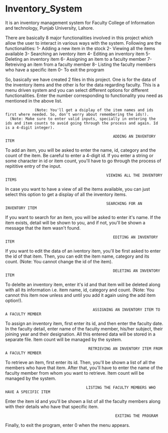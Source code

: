 # Inventory_System
 
It is an inventory management system for Faculty College of Information and technology, Punjab University, Lahore.

There are basically 8 major functionalities involved in this project which allow the user to interact in various ways with the system.
Following are the functionalities:
1- Adding a new item in the stock
2- Viewing all the items available
3- Searching an iventory item
4- Editing an inventory item
5- Deleting an inventory item
6- Assigning an item to a faculty member
7- Retreiving an item from a faculty member
8- Listing the faculty members who have a specific item
0- To exit the program

So, basically we have created 2 files in this project. One is for the data of the inventory items and the other is for the data regarding faculty.
This is a menu driven system and you can select different options for different functionalities. Enter the number corresponding to functionality you need as mentioned in the above list.

                 (Note: You'll get a dsiplay of the item names and ids first where needed. So, don't worry about remembering the ids!).
      (Note: Make sure to enter valid inputs, specially in entering the ids and item counts to avoid going through the process and again. Id is a 4-digit integer).

                                                    ADDING AN INVENTORY ITEM
To add an item, you will be asked to enter the name, id, category and the count of the item. Be careful to enter a 4-digit id. If you enter a string or some character in id or item count, you'll have to go through the process of repititive entry of the input. 

                                                 VIEWING ALL THE INVENTORY ITEMS
In case you want to have a view of all the items available, you can just select this option to get a display of all the inventory items.

                                                 SEARCHING FOR AN INVENTORY ITEM
If you want to search for an item, you will be asked to enter it's name. If the item exists, detail will be shown to you, and if not, you'll be shown a message that the item wasn't found.

                                                    EDITING AN INVENTORY ITEM
If you want to edit the data of an iventory item, you'll be first asked to enter the id of that item. Then, you can edit the item name, category and its count. (Note: You cannot change the id of the item).

                                                    DELETING AN INVENTORY ITEM
To delelte an inventory item, enter it's id and that item will be deleted along with all its information i.e. item name, id, category and count. (Note: You cannot this item now unless and until you add it again using the add item option!).

                                           ASSIGNING AN INVENTORY ITEM TO A FACULTY MEMBER
To assign an inventory item, first enter its id, and then enter the faculty date. In the faculty detail, enter name of the faculty member, his/her subject, their joining year and their designation. All this entered data will be stored in a separate file. Item count will be managed by the system.

                                         RETRIEVING AN INVENTORY ITEM FROM A FACULTY MEMBER
To retrieve an item, first enter its id. Then, you'll be shown a list of all the members who have that item. After that, you'll have to enter the name of the faculty member from whom you want to retrieve. Item count will be managed by the system.                    

                                        LISTING THE FACULTY MEMBERS WHO HAVE A SPECIFIC ITEM
Enter the item id and you'll be shown a list of all the faculty members along with their details who have that specific item.

                                                     EXITING THE PROGRAM
Finally, to exit the program, enter 0 when the menu appears.                         
